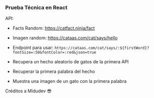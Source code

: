 ### Prueba Técnica en React
API:
- Facts Random: https://catfact.ninja/fact
- Imagen random: https://cataas.com/cat/says/hello
- Endpoint para usar: `https://cataas.com/cat/says/:${firstWord}?fontSize=:50&fontColor=:red&json=true`

- Recupera un hecho aleatorio de gatos de la primera API
- Recuperar la primera palabra del hecho
- Muestra una imagen de un gato con la primera palabra

Créditos a Midudev 😎